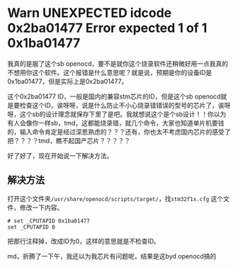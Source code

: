 # Warn UNEXPECTED idcode 0x2ba01477 Error expected 1 of 1 0x1ba01477

我真的是服了这个sb openocd，要不是就你这个烧录软件还稍微好用一点我真的不想用你这个软件。这个报错是什么意思呢？就是说，预期是你的设备ID是0x1ba01477，但是实际上是0x2ba01477。

这个0x2ba01477 ID，一般是国内的兼容stm芯片的ID，但是这个sb openocd就是要检查这个ID，诶呀呀，说是什么防止不小心烧录错错误的型号的芯片了，诶呀呀，这个sb的设计理念就保存下里了是吧。我就想说这个是个sb设计！！你以为有人会像你一样sb，tmd，这都能烧录错，就几个命令，大家也知道单片机要钱的，输入命令肯定是经过深思熟虑的？？？还有，你也太不考虑国内芯片的感受了把？？？？tmd，瞧不起国产芯片？？？？？

好了好了，现在开始说一下解决方法。

## 解决方法

打开这个文件夹`/usr/share/openocd/scripts/target/`，找`stm32f1x.cfg`
这个文件，修改一下内容。

```text
# set _CPUTAPID 0x1ba01477
set _CPUTAPID 0
```
把那行注释掉，改成ID为0，这样的意思就是不检查ID。

md，折腾了一下午，我还以为我芯片有问题呢，结果是这byd openocd搞的